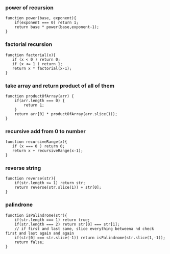 ### power of recursion
```
function power(base, exponent){
    if(exponent === 0) return 1;
    return base * power(base,exponent-1);
}
```

### factorial recursion
```
function factorial(x){
   if (x < 0 ) return 0;
   if (x <= 1 ) return 1;
   return x * factorial(x-1);
}
```

### take array and return product of all of them
```
function productOfArray(arr) {
    if(arr.length === 0) {
        return 1;
    }
    return arr[0] * productOfArray(arr.slice(1));
}
```

### recursive add from 0 to number
```
function recursiveRange(x){
   if (x === 0 ) return 0;
   return x + recursiveRange(x-1);
}
```

### reverse string
```
function reverse(str){
	if(str.length <= 1) return str;
	return reverse(str.slice(1)) + str[0];
}
```

### palindrone
```
function isPalindrome(str){
    if(str.length === 1) return true;
    if(str.length === 2) return str[0] === str[1];
    // if first and last same, slice everything betweena nd check first and last again and again
    if(str[0] === str.slice(-1)) return isPalindrome(str.slice(1,-1));
    return false;
}
```
